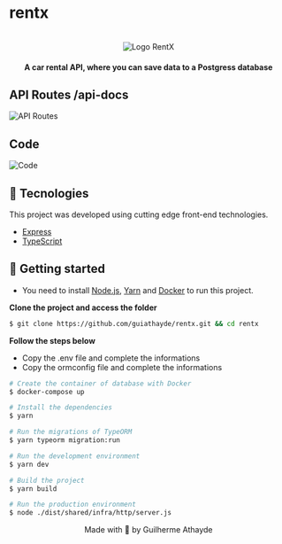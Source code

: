 # rentx
<div align="center">
  <br />
  <img src="https://svgshare.com/i/Xp9.svg" alt="Logo RentX">
</div>
<h4 align="center">
  A car rental API, where you can save data to a Postgress database
</h4>

## API Routes /api-docs
![API Routes](https://i.imgur.com/nPY82gj.png)

## Code
![Code](https://i.imgur.com/UMiDqDI.png)

## 🧪 Tecnologies

This project was developed using cutting edge front-end technologies.

- [Express](https://expressjs.com/)
- [TypeScript](https://www.typescriptlang.org/)

## 🚀 Getting started

- You need to install [Node.js](https://nodejs.org/en/download/), [Yarn](https://yarnpkg.com/) and [Docker](https://www.docker.com/products/docker-desktop) to run this project.

**Clone the project and access the folder**

```bash
$ git clone https://github.com/guiathayde/rentx.git && cd rentx
```

**Follow the steps below**

- Copy the .env file and complete the informations
- Copy the ormconfig file and complete the informations

```bash
# Create the container of database with Docker
$ docker-compose up

# Install the dependencies
$ yarn

# Run the migrations of TypeORM
$ yarn typeorm migration:run

# Run the development environment
$ yarn dev

# Build the project
$ yarn build

# Run the production environment
$ node ./dist/shared/infra/http/server.js
```

<p align="center">Made with 💜 by Guilherme Athayde</p>
